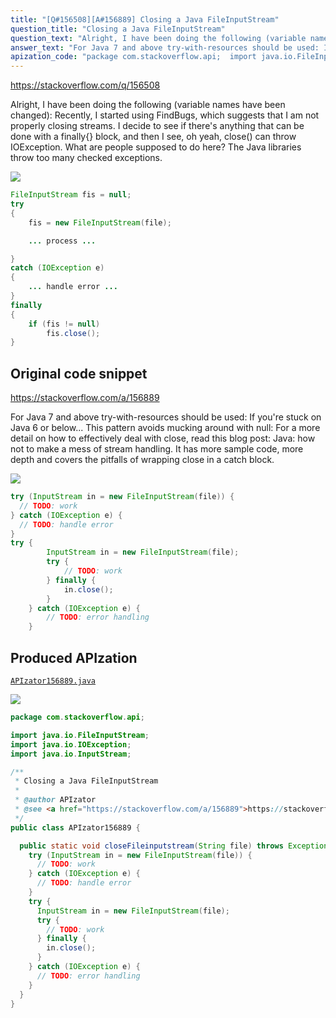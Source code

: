 ```yaml
---
title: "[Q#156508][A#156889] Closing a Java FileInputStream"
question_title: "Closing a Java FileInputStream"
question_text: "Alright, I have been doing the following (variable names have been changed): Recently, I started using FindBugs, which suggests that I am not properly closing streams.  I decide to see if there's anything that can be done with a finally{} block, and then I see, oh yeah, close() can throw IOException.  What are people supposed to do here?  The Java libraries throw too many checked exceptions."
answer_text: "For Java 7 and above try-with-resources should be used: If you're stuck on Java 6 or below... This pattern avoids mucking around with null: For a more detail on how to effectively deal with close, read this blog post: Java: how not to make a mess of stream handling. It has more sample code, more depth and covers the pitfalls of wrapping close in a catch block."
apization_code: "package com.stackoverflow.api;  import java.io.FileInputStream; import java.io.IOException; import java.io.InputStream;  /**  * Closing a Java FileInputStream  *  * @author APIzator  * @see <a href=\"https://stackoverflow.com/a/156889\">https://stackoverflow.com/a/156889</a>  */ public class APIzator156889 {    public static void closeFileinputstream(String file) throws Exception {     try (InputStream in = new FileInputStream(file)) {       // TODO: work     } catch (IOException e) {       // TODO: handle error     }     try {       InputStream in = new FileInputStream(file);       try {         // TODO: work       } finally {         in.close();       }     } catch (IOException e) {       // TODO: error handling     }   } }"
---
```


https://stackoverflow.com/q/156508

Alright, I have been doing the following (variable names have been changed):
Recently, I started using FindBugs, which suggests that I am not properly closing streams.  I decide to see if there&#x27;s anything that can be done with a finally{} block, and then I see, oh yeah, close() can throw IOException.  What are people supposed to do here?  The Java libraries throw too many checked exceptions.


<div class="code-logo"><img src="/stackoverflow.png" /></div>

```java
FileInputStream fis = null;
try
{
    fis = new FileInputStream(file);

    ... process ...

}
catch (IOException e)
{
    ... handle error ...
}
finally
{
    if (fis != null)
        fis.close();
}
```


## Original code snippet

https://stackoverflow.com/a/156889

For Java 7 and above try-with-resources should be used:
If you&#x27;re stuck on Java 6 or below...
This pattern avoids mucking around with null:
For a more detail on how to effectively deal with close, read this blog post: Java: how not to make a mess of stream handling. It has more sample code, more depth and covers the pitfalls of wrapping close in a catch block.

<div class="code-logo"><img src="/stackoverflow.png" /></div>

```java
try (InputStream in = new FileInputStream(file)) {
  // TODO: work
} catch (IOException e) {
  // TODO: handle error
}
try {
        InputStream in = new FileInputStream(file);
        try {
            // TODO: work
        } finally {
            in.close();
        }
    } catch (IOException e) {
        // TODO: error handling
    }
```

## Produced APIzation

[`APIzator156889.java`](https://github.com/blind-papers/apization-temp-data/raw/main/search/APIzator156889.java)

<div class="code-logo"><img src="/apizator.png" /></div>

```java
package com.stackoverflow.api;

import java.io.FileInputStream;
import java.io.IOException;
import java.io.InputStream;

/**
 * Closing a Java FileInputStream
 *
 * @author APIzator
 * @see <a href="https://stackoverflow.com/a/156889">https://stackoverflow.com/a/156889</a>
 */
public class APIzator156889 {

  public static void closeFileinputstream(String file) throws Exception {
    try (InputStream in = new FileInputStream(file)) {
      // TODO: work
    } catch (IOException e) {
      // TODO: handle error
    }
    try {
      InputStream in = new FileInputStream(file);
      try {
        // TODO: work
      } finally {
        in.close();
      }
    } catch (IOException e) {
      // TODO: error handling
    }
  }
}

```